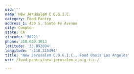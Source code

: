 ```yaml
---
uid: ''
name: New Jerusalem C.O.G.I.C.
category: Food Pantry
address_1: 420 S. Sante Fe Avenue
city: Compton
state: CA
zipcode: '90221'
phone: 310.639.1013
latitude: '33.892894'
longitude: '-118.215494'
title: 'New Jerusalem C.O.G.I.C., Food Oasis Los Angeles'
uri: /food-pantry/new-jerusalem-c-o-g-i-c-/

---
```

